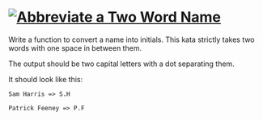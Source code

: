 
# [![Abbreviate a Two Word Name](https://www.codewars.com/kata/57eadb7ecd143f4c9c0000a3)](https://www.codewars.com/kata/57eadb7ecd143f4c9c0000a3)

Write a function to convert a name into initials. This kata strictly takes two words with one space in between them.

The output should be two capital letters with a dot separating them.

It should look like this:

`
Sam Harris => S.H
`

`
Patrick Feeney => P.F
`